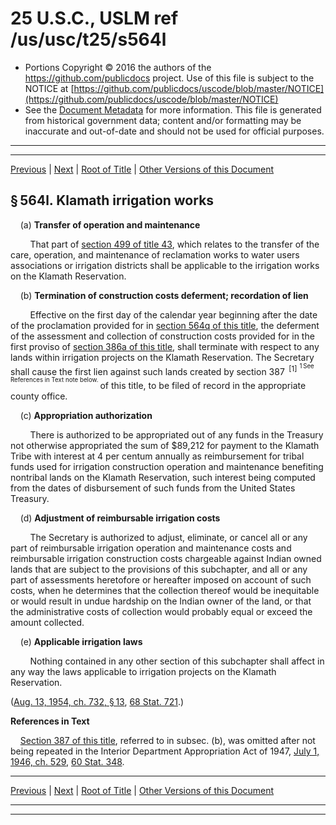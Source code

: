 ---
---

# 25 U.S.C., USLM ref /us/usc/t25/s564l

* Portions Copyright © 2016 the authors of the https://github.com/publicdocs project.
  Use of this file is subject to the NOTICE at [https://github.com/publicdocs/uscode/blob/master/NOTICE](https://github.com/publicdocs/uscode/blob/master/NOTICE)
* See the [Document Metadata](././../../../../..//README.md) for more information.
  This file is generated from historical government data; content and/or formatting may be inaccurate and out-of-date and should not be used for official purposes.

----------
----------

[Previous](./../../../../..//us/usc/t25/ch14/schXIII/m__us_usc_t25_s564k.md) | [Next](./../../../../..//us/usc/t25/ch14/schXIII/m__us_usc_t25_s564m.md) | [Root of Title](./../../../../../) | [Other Versions of this Document](https://publicdocs.github.io/go/links?ns=uslm&ref=%2Fus%2Fusc%2Ft25%2Fs564l)

## § 564l. Klamath irrigation works

    (a) __Transfer of operation and maintenance__ 

        That part of [section 499 of title 43][/us/usc/t43/s499], which relates to the transfer of the care, operation, and maintenance of reclamation works to water users associations or irrigation districts shall be applicable to the irrigation works on the Klamath Reservation.

    (b) __Termination of construction costs deferment; recordation of lien__ 

        Effective on the first day of the calendar year beginning after the date of the proclamation provided for in [section 564q of this title][/us/usc/t25/s564q], the deferment of the assessment and collection of construction costs provided for in the first proviso of [section 386a of this title][/us/usc/t25/s386a], shall terminate with respect to any lands within irrigation proj­ects on the Klamath Reservation. The Secretary shall cause the first lien against such lands created by section 387  <sup>\[1\]</sup>  <sup><sup> 1 See References in Text note below. </sup></sup>  of this title, to be filed of record in the appropriate county office.

    (c) __Appropriation authorization__ 

        There is authorized to be appropriated out of any funds in the Treasury not otherwise appropriated the sum of $89,212 for payment to the Klamath Tribe with interest at 4 per centum annually as reimbursement for tribal funds used for irrigation construction operation and maintenance benefiting nontribal lands on the Klamath Reservation, such interest being computed from the dates of disbursement of such funds from the United States Treasury.

    (d) __Adjustment of reimbursable irrigation costs__ 

        The Secretary is authorized to adjust, eliminate, or cancel all or any part of reimbursable irrigation operation and maintenance costs and reimbursable irrigation construction costs chargeable against Indian owned lands that are subject to the provisions of this subchapter, and all or any part of assessments heretofore or hereafter imposed on account of such costs, when he determines that the collection thereof would be inequitable or would result in undue hardship on the Indian owner of the land, or that the administrative costs of collection would probably equal or exceed the amount collected.

    (e) __Applicable irrigation laws__ 

        Nothing contained in any other section of this subchapter shall affect in any way the laws applicable to irrigation projects on the Klamath Reservation.

([Aug. 13, 1954, ch. 732, § 13][/us/act/1954-08-13/ch732/s13], [68 Stat. 721][/us/stat/68/721].)

 __References in Text__ 

    [Section 387 of this title][/us/usc/t25/s387], referred to in subsec. (b), was omitted after not being repeated in the Interior Department Appropriation Act of 1947, [July 1, 1946, ch. 529][/us/act/1946-07-01/ch529], [60 Stat. 348][/us/stat/60/348].

----------

[Previous](./../../../../..//us/usc/t25/ch14/schXIII/m__us_usc_t25_s564k.md) | [Next](./../../../../..//us/usc/t25/ch14/schXIII/m__us_usc_t25_s564m.md) | [Root of Title](./../../../../../) | [Other Versions of this Document](https://publicdocs.github.io/go/links?ns=uslm&ref=%2Fus%2Fusc%2Ft25%2Fs564l)

----------
----------

[/us/usc/t43/s499]: https://publicdocs.github.io/go/links?ns=uslm&ref=%2Fus%2Fusc%2Ft43%2Fs499
[/us/usc/t25/s564q]: https://publicdocs.github.io/go/links?ns=uslm&ref=%2Fus%2Fusc%2Ft25%2Fs564q
[/us/usc/t25/s386a]: https://publicdocs.github.io/go/links?ns=uslm&ref=%2Fus%2Fusc%2Ft25%2Fs386a
[/us/act/1954-08-13/ch732/s13]: https://publicdocs.github.io/go/links?ns=uslm&ref=%2Fus%2Fact%2F1954-08-13%2Fch732%2Fs13
[/us/stat/68/721]: https://publicdocs.github.io/go/links?ns=uslm&ref=%2Fus%2Fstat%2F68%2F721
[/us/usc/t25/s387]: https://publicdocs.github.io/go/links?ns=uslm&ref=%2Fus%2Fusc%2Ft25%2Fs387
[/us/act/1946-07-01/ch529]: https://publicdocs.github.io/go/links?ns=uslm&ref=%2Fus%2Fact%2F1946-07-01%2Fch529
[/us/stat/60/348]: https://publicdocs.github.io/go/links?ns=uslm&ref=%2Fus%2Fstat%2F60%2F348


